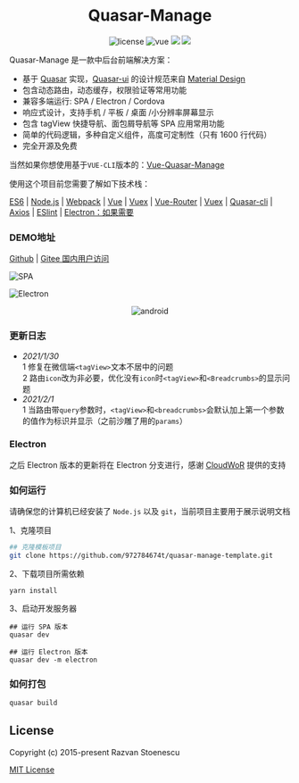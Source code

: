 <div align="center">
  <h1>Quasar-Manage</h1>
</div>
<p align="center">
    <img src="https://img.shields.io/github/license/mashape/apistatus.svg" alt="license">
    <img src="https://img.shields.io/badge/vue-2.6.12-brightgreen.svg" alt="vue">
  <img src="https://img.shields.io/npm/v/quasar.svg?label=quasar">  <img src="https://img.shields.io/npm/v/%40quasar/extras.svg?label=@quasar/extras">
</p>

Quasar-Manage 是一款中后台前端解决方案：
- 基于 [Quasar](http://www.quasarchs.com/) 实现，[Quasar-ui](http://www.quasarchs.com/) 的设计规范来自 [Material Design](https://material.io/)
- 包含动态路由，动态缓存，权限验证等常用功能
- 兼容多端运行: SPA / Electron / Cordova
- 响应式设计，支持手机 / 平板 / 桌面 /小分辨率屏幕显示
- 包含 tagView 快捷导航、面包屑导航等 SPA 应用常用功能
- 简单的代码逻辑，多种自定义组件，高度可定制性（只有 1600 行代码）
- 完全开源及免费

当然如果你想使用基于```VUE-CLI```版本的：[Vue-Quasar-Manage](https://github.com/972784674t/vue-quasar-manage)

使用这个项目前您需要了解如下技术栈：

[ES6](https://es6.ruanyifeng.com/) | [Node.js](https://nodejs.org/en/) | [Webpack](https://www.webpackjs.com/) | [Vue](https://cn.vuejs.org/) | [Vuex](https://vuex.vuejs.org/zh/) | [Vue-Router](https://router.vuejs.org/zh/) | [Vuex](https://vuex.vuejs.org/zh/) | [Quasar-cli](http://www.quasarchs.com/start/quasar-cli) | [Axios](http://www.axios-js.com/) | [ESlint](https://eslint.bootcss.com/) | [Electron：如果需要](https://www.electronjs.org/)
### DEMO地址

[Github](https://972784674t.github.io/quasar-manage/) | [Gitee 国内用户访问](https://incimo.gitee.io/quasar-manage)

![SPA](https://images.gitee.com/uploads/images/2020/1121/001642_63a6fa66_5663937.png "home.png")

![Electron](https://images.gitee.com/uploads/images/2021/0122/174410_adafb537_5663937.png "electron.png")

<p align="center">
    <img src="https://images.gitee.com/uploads/images/2021/0123/174943_5c56f9c7_5663937.png" alt="android">
</p>

### 更新日志
- *2021/1/30*  
1 修复在微信端```<tagView>```文本不居中的问题  
2 路由```icon```改为非必要，优化没有```icon```时```<tagView>```和```<Breadcrumbs>```的显示问题
- *2021/2/1*  
1 当路由带```query```参数时，```<tagView>```和```<breadcrumbs>```会默认加上第一个参数的值作为标识并显示（之前沙雕了用的```params```）

### Electron
之后 Electron 版本的更新将在 Electron 分支进行，感谢 [CloudWoR](https://github.com/CloudWoR) 提供的支持

### 如何运行
请确保您的计算机已经安装了 ```Node.js``` 以及 ```git```，当前项目主要用于展示说明文档

1、克隆项目
```sh
## 克隆模板项目
git clone https://github.com/972784674t/quasar-manage-template.git
```
2、下载项目所需依赖
```yarn
yarn install
```
3、启动开发服务器
```yarn
## 运行 SPA 版本
quasar dev

## 运行 Electron 版本
quasar dev -m electron
```
### 如何打包
```sh
quasar build
```

## License

Copyright (c) 2015-present Razvan Stoenescu

[MIT License](http://en.wikipedia.org/wiki/MIT_License)
